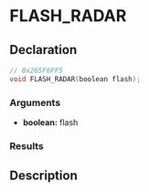 # FLASH_RADAR

## Declaration
```cpp
// 0x265F6FF5
void FLASH_RADAR(boolean flash);
```

### Arguments
- **boolean:** flash

### Results

## Description

